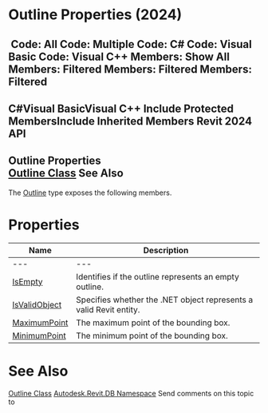 # Outline Properties (2024)

﻿
 Code: All Code: Multiple Code: C# Code: Visual Basic Code: Visual C++  Members: Show All Members: Filtered Members: Filtered Members: Filtered   
---  
C#Visual BasicVisual C++
Include Protected MembersInclude Inherited Members
Revit 2024 API  
---  
Outline Properties  
[Outline Class](1ffe9215-0dd5-358f-495d-e983f9e7d295.md "Outline Class") See Also  
---  
The [Outline](1ffe9215-0dd5-358f-495d-e983f9e7d295.md "Outline Class") type exposes the following members.
# Properties
| Name | Description |
| --- | --- |
| --- | --- | --- |
| [IsEmpty](989ebb7b-34dd-3a36-0122-6d1ec517cfa8.md "IsEmpty Property") | Identifies if the outline represents an empty outline. |
| [IsValidObject](c11d11e9-7d8d-1966-68b1-f097a46383e4.md "IsValidObject Property") | Specifies whether the .NET object represents a valid Revit entity. |
| [MaximumPoint](c615ccfc-a501-c9db-bbc2-15fb11723ce0.md "MaximumPoint Property") | The maximum point of the bounding box. |
| [MinimumPoint](0c0ea870-876d-9404-3da1-bf5d82d9d71a.md "MinimumPoint Property") | The minimum point of the bounding box. |

# See Also
[Outline Class](1ffe9215-0dd5-358f-495d-e983f9e7d295.md "Outline Class")
[Autodesk.Revit.DB Namespace](87546ba7-461b-c646-cbb1-2cb8f5bff8b2.md "Autodesk.Revit.DB Namespace")
Send comments on this topic to 